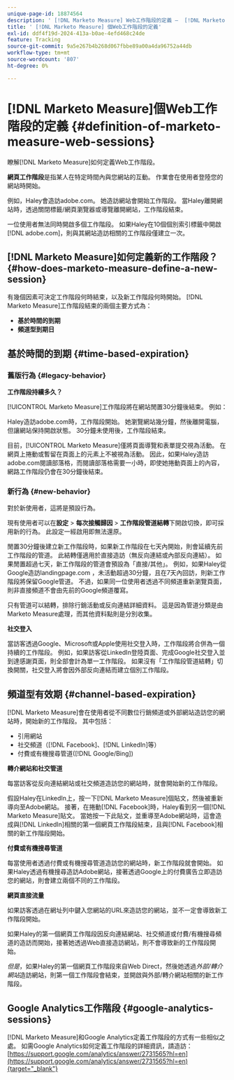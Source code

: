 ```yaml
---
unique-page-id: 18874564
description: ' [!DNL Marketo Measure] Web工作階段的定義 —  [!DNL Marketo Measure]'
title: ' [!DNL Marketo Measure] 個Web工作階段的定義'
exl-id: ddf4f19d-2024-413a-b0ae-4efd468c24de
feature: Tracking
source-git-commit: 9a5e267b4b268d067fbbe89a00a4da96752a44db
workflow-type: tm+mt
source-wordcount: '807'
ht-degree: 0%

---
```


# [!DNL Marketo Measure]個Web工作階段的定義 {#definition-of-marketo-measure-web-sessions}

瞭解[!DNL Marketo Measure]如何定義Web工作階段。

**網頁工作階段**&#x200B;是指某人在特定時間內與您網站的互動。 作業會在使用者登陸您的網站時開始。

例如，Haley會造訪adobe.com。 她造訪網站會開始工作階段。 當Haley離開網站時，透過關閉標籤/網頁瀏覽器或導覽離開網站，工作階段結束。

一位使用者無法同時開啟多個工作階段。 如果Haley在10個個別索引標籤中開啟[!DNL adobe.com]，則與其網站造訪相關的工作階段僅建立一次。

## [!DNL Marketo Measure]如何定義新的工作階段？ {#how-does-marketo-measure-define-a-new-session}

有幾個因素可決定工作階段何時結束，以及新工作階段何時開始。 [!DNL Marketo Measure]工作階段結束的兩個主要方式為：

* **基於時間的到期**
* **頻道型到期日**

## 基於時間的到期 {#time-based-expiration}

### 舊版行為 {#legacy-behavior}

**工作階段持續多久？**

[!UICONTROL Marketo Measure]工作階段將在網站閒置30分鐘後結束。 例如：

Haley造訪adobe.com時，工作階段開始。 她瀏覽網站幾分鐘，然後離開電腦，但讓網站保持開啟狀態。 30分鐘未使用後，工作階段結束。

目前，[!UICONTROL Marketo Measure]僅將頁面導覽和表單提交視為活動。 在網頁上捲動或暫留在頁面上的元素上不被視為活動。 因此，如果Haley造訪adobe.com閱讀部落格，而閱讀部落格需要一小時，即使她捲動頁面上的內容，網路工作階段仍會在30分鐘後結束。

### 新行為 {#new-behavior}

對於新使用者，這將是預設行為。

現有使用者可以在&#x200B;**設定** > **每次接觸歸因** > **工作階段管道結轉**&#x200B;下開啟切換，即可採用新的行為。 此設定一經啟用即無法還原。

閒置30分鐘後建立新工作階段時，如果新工作階段在七天內開始，則會延續先前工作階段的管道。 此結轉僅適用於直接造訪（無反向連結或內部反向連結）。 如果閒置超過七天，新工作階段的管道會預設為「直接/其他」。 例如，如果Haley從Google造訪landingpage.com ，未活動超過30分鐘，且在7天內回訪，則新工作階段將保留Google管道。 不過，如果同一位使用者透過不同頻道重新瀏覽頁面，則非直接頻道不會由先前的Google頻道覆寫。

只有管道可以結轉，排除行銷活動或反向連結詳細資料。 這是因為管道分類是由Marketo Measure處理，而其他資料點則是分別收集。

**社交登入**

當訪客透過Google、Microsoft或Apple使用社交登入時，工作階段將合併為一個持續的工作階段。 例如，如果訪客從LinkedIn登陸頁面、完成Google社交登入並到達感謝頁面，則全部會計為單一工作階段。 如果沒有「工作階段管道結轉」切換開關，社交登入將會因外部反向連結而建立個別工作階段。

## 頻道型有效期 {#channel-based-expiration}

[!DNL Marketo Measure]會在使用者從不同數位行銷頻道或外部網站造訪您的網站時，開始新的工作階段。 其中包括：

* 引用網站
* 社交頻道（[!DNL Facebook]、[!DNL LinkedIn]等）
* 付費或有機搜尋管道([!DNL Google/Bing])

**轉介網站和社交管道**

每當訪客從反向連結網站或社交頻道造訪您的網站時，就會開始新的工作階段。

假設Haley在LinkedIn上，按一下[!DNL Marketo Measure]個貼文，然後被重新導向至Adobe網站。 接著，在捲動[!DNL Facebook]時，Haley看到另一個[!DNL Marketo Measure]貼文。 當她按一下此貼文，並重導至Adobe網站時，這會造成與[!DNL LinkedIn]相關的第一個網頁工作階段結束，且與[!DNL Facebook]相關的新工作階段開始。

**付費或有機搜尋管道**

每當使用者透過付費或有機搜尋管道造訪您的網站時，新工作階段就會開始。 如果Haley透過有機搜尋造訪Adobe網站，接著透過Google上的付費廣告立即造訪您的網站，則會建立兩個不同的工作階段。

**網頁直接流量**

如果訪客透過在網址列中鍵入您網站的URL來造訪您的網站，並不一定會導致新工作階段開始。

如果Haley的第一個網頁工作階段因反向連結網站、社交頻道或付費/有機搜尋頻道的造訪而開始，接著她透過Web直接造訪網站，則不會導致新的工作階段開始。

_但是_，如果Haley的第一個網頁工作階段來自Web Direct，然後她透過&#x200B;_外部/轉介網站_&#x200B;造訪網站，則第一個工作階段會結束，並開啟與外部/轉介網站相關的新工作階段。

## Google Analytics工作階段 {#google-analytics-sessions}

[!DNL Marketo Measure]和Google Analytics定義工作階段的方式有一些相似之處。 如需Google Analytics如何定義工作階段的詳細資訊，請造訪： [https://support.google.com/analytics/answer/2731565?hl=en](https://support.google.com/analytics/answer/2731565?hl=en){target="_blank"}
